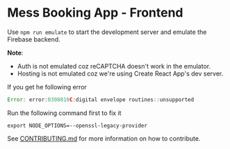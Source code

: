 # Mess Booking App - Frontend

Use `npm run emulate` to start the development server and emulate the Firebase backend.

**Note**:
- Auth is not emulated coz reCAPTCHA doesn't work in the emulator.
- Hosting is not emulated coz we're using Create React App's dev server.

If you get he following error

```js
Error: error:0308010C:digital envelope routines::unsupported
```

Run the following command first to fix it

```
export NODE_OPTIONS=--openssl-legacy-provider
```

See [CONTRIBUTING.md](docs/CONTRIBUTING.md) for more information on how to contribute.

